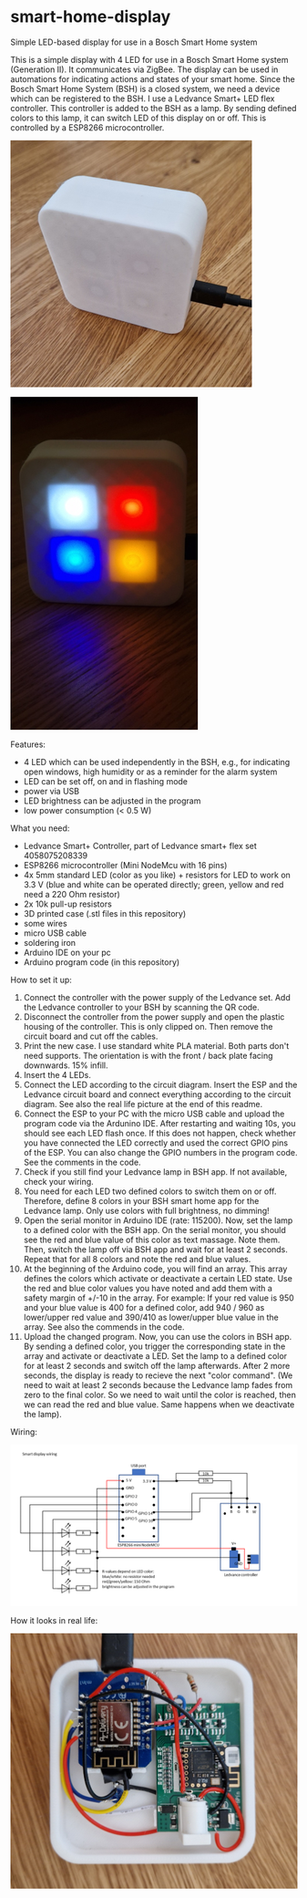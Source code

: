 # smart-home-display
Simple LED-based display for use in a Bosch Smart Home system

This is a simple display with 4 LED for use in a Bosch Smart Home system (Generation II). It communicates via ZigBee. The display can be used in automations for indicating actions and states of your smart home. Since the Bosch Smart Home System (BSH) is a closed system, we need a device which can be registered to the BSH. I use a Ledvance Smart+ LED flex controller. This controller is added to the BSH as a lamp. By sending defined colors to this lamp, it can switch LED of this display on or off. This is controlled by a ESP8266 microcontroller. 

![smart display](https://github.com/tobo-123/smart-home-display/blob/main/pictures/1_small.jpg)

![smart display](https://github.com/tobo-123/smart-home-display/blob/main/pictures/2_small.jpg)


Features:

- 4 LED which can be used independently in the BSH, e.g., for indicating open windows, high humidity or as a reminder for the alarm system
- LED can be set off, on and in flashing mode
- power via USB
- LED brightness can be adjusted in the program
- low power consumption (< 0.5 W)


What you need:

- Ledvance Smart+ Controller, part of Ledvance smart+ flex set 4058075208339
- ESP8266 microcontroller (Mini NodeMcu with 16 pins)
- 4x 5mm standard LED (color as you like) + resistors for LED to work on 3.3 V (blue and white can be operated directly; green, yellow and red need a 220 Ohm resistor)
- 2x 10k pull-up resistors
- 3D printed case (.stl files in this repository)
- some wires
- micro USB cable
- soldering iron
- Arduino IDE on your pc
- Arduino program code (in this repository)

How to set it up:

1. Connect the controller with the power supply of the Ledvance set. Add the Ledvance controller to your BSH by scanning the QR code.
2. Disconnect the controller from the power supply and open the plastic housing of the controller. This is only clipped on. Then remove the circuit board and cut off the cables.
3. Print the new case. I use standard white PLA material. Both parts don't need supports. The orientation is with the front / back plate facing downwards. 15% infill.
4. Insert the 4 LEDs.
5. Connect the LED according to the circuit diagram. Insert the ESP and the Ledvance circuit board and connect everything according to the circuit diagram. See also the real life picture at the end of this readme.
6. Connect the ESP to your PC with the micro USB cable and upload the program code via the Ardunino IDE. After restarting and waiting 10s, you should see each LED flash once. If this does not happen, check whether you have connected the LED correctly and used the correct GPIO pins of the ESP. You can also change the GPIO numbers in the program code. See the comments in the code.
7. Check if you still find your Ledvance lamp in BSH app. If not available, check your wiring.
8. You need for each LED two defined colors to switch them on or off. Therefore, define 8 colors in your BSH smart home app for the Ledvance lamp. Only use colors with full brightness, no dimming!
9. Open the serial monitor in Arduino IDE (rate: 115200). Now, set the lamp to a defined color with the BSH app. On the serial monitor, you should see the red and blue value of this color as text massage. Note them. Then, switch the lamp off via BSH app and wait for at least 2 seconds. Repeat that for all 8 colors and note the red and blue values.
10. At the beginning of the Arduino code, you will find an array. This array defines the colors which activate or deactivate a certain LED state. Use the red and blue color values you have noted and add them with a safety margin of +/-10 in the array. For example: If your red value is 950 and your blue value is 400 for a defined color, add 940 / 960 as lower/upper red value and 390/410 as lower/upper blue value in the array. See also the commends in the code.
11. Upload the changed program. Now, you can use the colors in BSH app. By sending a defined color, you trigger the corresponding state in the array and activate or deactivate a LED. Set the lamp to a defined color for at least 2 seconds and switch off the lamp afterwards. After 2 more seconds, the display is ready to recieve the next "color command". (We need to wait at least 2 seconds because the Ledvance lamp fades from zero to the final color. So we need to wait until the color is reached, then we can read the red and blue value. Same happens when we deactivate the lamp).

Wiring:

![smart display wiring](https://github.com/tobo-123/smart-home-display/blob/main/smart_display_wiring.png)

How it looks in real life:

![smart display wiring](https://github.com/tobo-123/smart-home-display/blob/main/pictures/3.jpg)
